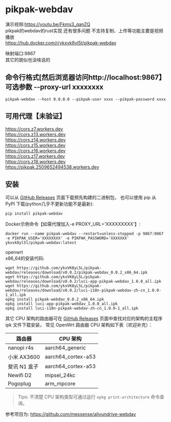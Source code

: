 
# pikpak-webdav
演示视频:https://youtu.be/Fkms3_qanZQ   
pikpak的webdav的rust实现  还有很多问题 不支持复制、上传等功能主要是视频播放        
https://hub.docker.com/r/ykxvk8yl5l/pikpak-webdav

映射端口:9867      
其它的貌似也没啥说的  

## 命令行格式[然后浏览器访问http://localhost:9867】 可选参数 --proxy-url xxxxxxxx     
```
pikpak-webdav --host 0.0.0.0 --pikpak-user xxxx --pikpak-password xxxx 
```

## 可用代理【未验证】     
https://cors.z7.workers.dev      
https://cors.z13.workers.dev   
https://cors.z14.workers.dev   
https://cors.z15.workers.dev   
https://cors.z16.workers.dev   
https://cors.z17.workers.dev   
https://cors.z18.workers.dev   
https://pikpak.2509652494538.workers.dev


## 安装

可以从 [GitHub Releases](https://github.com/ykxVK8yL5L/pikpak-webdav/releases) 页面下载预先构建的二进制包， 也可以使用 pip 从 PyPI 下载(python几乎不更新功能不是最新):

```bash
pip install pikpak-webdav
```



Docker示例命令【如需代理加入-e PROXY_URL='XXXXXXXXX'】:
```
docker run --name pikpak-webdav --restart=unless-stopped -p 9867:9867 -e PIKPAK_USER='XXXXXXXX' -e PIKPAK_PASSWORD='XXXXXXX' ykxvk8yl5l/pikpak-webdav:latest
```


openwrt   
x86_64的安装代码:   
```
wget https://github.com/ykxVK8yL5L/pikpak-webdav/releases/download/v0.0.2/pikpak-webdav_0.0.2_x86_64.ipk
wget https://github.com/ykxVK8yL5L/pikpak-webdav/releases/download/v0.0.2/luci-app-pikpak-webdav_1.0.0_all.ipk
wget https://github.com/ykxVK8yL5L/pikpak-webdav/releases/download/v0.0.2/luci-i18n-pikpak-webdav-zh-cn_1.0.0-1_all.ipk
opkg install pikpak-webdav_0.0.2_x86_64.ipk
opkg install luci-app-pikpak-webdav_1.0.0_all.ipk
opkg install luci-i18n-pikpak-webdav-zh-cn_1.0.0-1_all.ipk
```

其它 CPU 架构的路由器可在 [GitHub Releases](https://github.com/ykxVK8yL5L/pikpak-webdav/releases) 页面中查找对应的架构的主程序 ipk 文件下载安装， 常见
OpenWrt 路由器 CPU 架构如下表（欢迎补充）：

|      路由器     |        CPU 架构       |
|----------------|----------------------|
| nanopi r4s     | aarch64_generic      |
| 小米 AX3600     | aarch64_cortex-a53  |
| 斐讯 N1 盒子    | aarch64_cortex-a53   |
| Newifi D2      | mipsel_24kc          |
| Pogoplug       | arm_mpcore           |

> Tips: 不清楚 CPU 架构类型可通过运行 `opkg print-architecture` 命令查询。


参考项目为:
https://github.com/messense/aliyundrive-webdav
